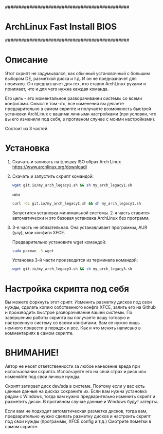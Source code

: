 ##############################################
# ArchLinux Fast Install BIOS
##############################################

# Описание
Этот скрипт не задумывался, как обычный установочный с большим выбором DE, разметкой диска и т.д. И он не предназначет для новичков. Он предназначет для тех, кто ставил ArchLinux руками и понимает, что и для чего нужна каждая команда. 

Его цель - это моментальное разворачиванеи системы со всеми конфигами. Смысл в том что, все изменения вы делаете предварительно в самом скрипте и получаете возможность быстрой установки ArchLinux с вашими личными настройками (при условии, что вы его изменили под себя, в противном случае с моими настройками).

Cостоит из 3 частей. 

# Установка 
1) Скачать и записать на флешку ISO образ Arch Linux https://www.archlinux.org/download/
2) Скачать и запустить скрипт командой:

   ```bash 
   wget git.io/my_arch_legacy1.sh && sh my_arch_legacy1.sh
   ```
   или
   
   ```bash
   curl -OL git.io/my_arch_legacy1.sh && sh my_arch_legacy1.sh
   ```
   
   Запустится установка минимальной системы.
   2-я часть ставится автоматически и это базовая установка ArchLinux без программ. 
3) 3-я часть не обязательная. Она устанавливает программы, AUR (yay), мои конфиги XFCE.

   Предварительно установите wget командой:
   
   ```bash 
   sudo pacman -S wget
   ```
   Установка 3-й части производится из терминала командой:
   
   ```bash 
   wget git.io/my_arch_legacy3.sh && sh my_arch_legacy3.sh
   ```

# Настройка скрипта под себя
Вы можете форкнуть этот срипт. Изменить разметку дисков под свои нужды, сделать копию собственного конфга XFCE, залить его на Github и производить быстрое разворачивание вашей системы.
По завершению работы скрипта вы получаете вашу готовую и настроенную систему со всеми конфигами. Вам ее нужно лишь немного привести в порядок и все.
Как и что менять написано в комментариях в самом скрипте.

# ВНИМАНИЕ!
Автор не несет ответственности за любое нанесение вреда при использовании скрипта. Используйте его на свой страх и риск или изменяйте под свои личные нужды.

Скрипт затирает диск dev/sda в системе. Поэтому если у вас есть ценные данные на дисках сохраните их. Если вам нужна установка рядом с Windows, тогда вам нужно предварительно изменить скрипт и разметить диски. В противном случае данные и Windows будут затерты.

Если вам не подходит автоматическая разметка дисков, тогда вам, предварительно нужно сделать разметку дисков и настроить скрипт под свои нужды (программы, XFCE config и т.д.)
Смотрите пометки в самом скрипте.
